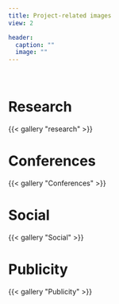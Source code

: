 ```yaml
---
title: Project-related images
view: 2

header:
  caption: ""
  image: ""
---
```


</br>
<h1>Research</h1>
{{< gallery "research" >}}

</br>
<h1>Conferences</h1>
{{< gallery "Conferences" >}}

</br>
<h1>Social</h1>
{{< gallery "Social" >}}

</br>
<h1>Publicity</h1>
{{< gallery "Publicity" >}}
